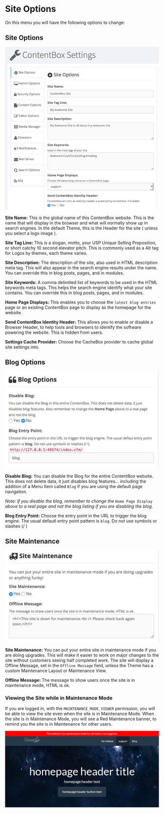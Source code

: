 # Site Options

On this menu you will have the following options to change:

## Site Options

![](../../../../.gitbook/assets/settings-site-options.png)

**Site Name:** This is the global name of this ContentBox website. This is the name that will display in the browser and what will normally show up in search engines. In the default Theme, this is the Header for the site ( unless you select a logo image ).

**Site Tag Line:** This is a slogan, motto, your USP Unique Selling Proposition, or short catchy 10 second elevator pitch. This is commonly used as a Alt tag for Logos by themes, each theme varies.

**Site Description:** The description of the site, also used in HTML description meta tag. This will also appear in the search engine results under the name. You can override this in blog posts, pages, and in modules.

**Site Keywords:** A comma delimited list of keywords to be used in the HTML keywords meta tags. This helps the search engine identify what your site contains. You can override this in blog posts, pages, and in modules.

**Home Page Displays:** This enables you to choose the `latest blog entries` page or an existing ContentBox page to display as the homepage for the website.

**Send ContentBox Identity Header:** This allows you to enable or disable a Browser Header, to help tools and browsers to identify the software powering the website. This is hidden from users.

**Settings Cache Provider:** Choose the CacheBox provider to cache global site settings into.

## Blog Options

![](../../../../.gitbook/assets/settings-site-options-blog.jpg)

**Disable Blog:** You can disable the Blog for the entire ContentBox website. This does not delete data, it just disables blog features... including the addition of a Menu Item called `Blog` if you are using the default page navigation.

_Note: If you disable the blog, remember to change the_ `Home Page Display` _above to a real page and not the blog listing if you are disabling the blog._

**Blog Entry Point:** Choose the entry point in the URL to trigger the blog engine. The usual defautl entry point pattern is `blog`. Do not use symbols or slashes (/ )

## Site Maintenance

![](../../../../.gitbook/assets/settings-site-options-maint.jpg)

**Site Maintenance:** You can put your entire site in maintenance mode if you are doing upgrades. This will make it easier to work on major changes to the site without customers seeing half completed work. The site will display a Offline Message, set in the `Offline Message` field, unless the Theme has a custom Maintenance Layout or Maintenance View.

**Offline Message:** The message to show users once the site is in maintenance mode, HTML is ok.

### Viewing the Site while in Maintenance Mode

If you are logged in, with the `MAINTENANCE_MODE_VIEWER` permission, you will be able to view the site even when the site is in Maintenance Mode. When the site is in Maintenance Mode, you will see a Red Maintenance banner, to remind you the site is in Maintenance for other users.

![](../../../../.gitbook/assets/settings-site-options-maint-banner.JPG)
